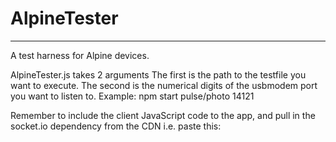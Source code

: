 # AlpineTester
---
A test harness for Alpine devices.

AlpineTester.js takes 2 arguments
The first is the path to the testfile you want to execute.
The second is the numerical digits of the usbmodem port you want to listen to.
Example:  npm start pulse/photo 14121


Remember to include the client JavaScript code to the app, and pull in the socket.io dependency from the CDN
i.e. paste this:
<script src='https://cdn.socket.io/socket.io-1.4.5.js'></script>
